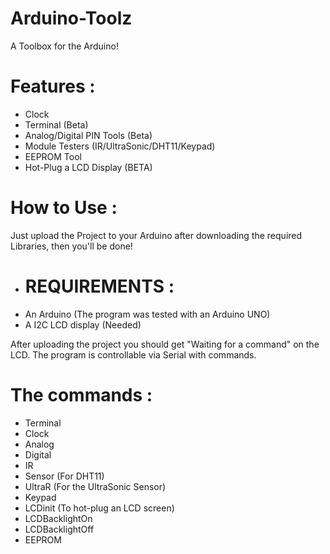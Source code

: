 # Arduino-Toolz
 A Toolbox for the Arduino!

# Features :

 - Clock
 - Terminal (Beta)
 - Analog/Digital PIN Tools (Beta)
 - Module Testers (IR/UltraSonic/DHT11/Keypad)
 - EEPROM Tool
 - Hot-Plug a LCD Display (BETA)

 # How to Use :

Just upload the Project to your Arduino after downloading the required Libraries, then you'll be done!

 - # REQUIREMENTS :
 - An Arduino (The program was tested with an Arduino UNO)
 - A I2C LCD display (Needed)

After uploading the project you should get "Waiting for a command" on the LCD. The program is controllable via Serial with commands.

# The commands : 

 - Terminal
 - Clock
 - Analog
 - Digital
 - IR
 - Sensor (For DHT11)
 - UltraR (For the UltraSonic Sensor)
 - Keypad
 - LCDinit (To hot-plug an LCD screen)
 - LCDBacklightOn
 - LCDBacklightOff
 - EEPROM
 

 
